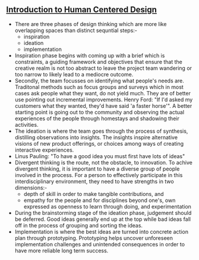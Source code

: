 ## [Introduction to Human Centered Design](https://plusacumen.novoed.com/#!/courses/design-kit-2020-1/home)

- There are three phases of design thinking which are more like overlapping spaces than distinct sequntial steps:-
    - inspiration
    - ideation
    - implementation
- Inspiration phase begins with coming up with a brief which is constraints, a guiding framework and objectives that ensure that the creative realm is not too abstract to leave the project team wandering or too narrow to likely lead to a mediocre outcome.
- Secondly, the team focusses on identifying what people's needs are. Traditonal methods such as focus groups and surveys which in most cases ask people what they want, do not yield much. They are of better use pointing out incremental improvements. Henry Ford: "If I'd asked my customers what they wanted, they'd have said 'a faster horse'". A better starting point is going out to the community and observing the actual experiences of the people through homestays and shadowing their activities.
- The ideation is where the team goes through the process of synthesis, distilling observations into insights. The insights inspire alternative visions of new product offerings, or choices among ways of creating interactive experiences. 
- Linus Pauling: "To have a good idea you must first have lots of ideas"
- Divergent thinking is the route, not the obstacle, to innovation. To achive divergent thinking, it is important to have a diverse group of people involved in the process. For a person to effectively participate in this interdisciplinary environment, they need to have strengths in two dimensions:-
    - depth of skill in order to make tangible contributions, and
    - empathy for the people and for disciplines beyond one's, own expressed as openness to learn through doing, and experimentation
- During the brainstorming stage of the ideation phase, judgement should be deferred. Good ideas generally end up at the top while bad ideas fall off in the process of grouping and sorting the ideas.
- Implementation is where the best ideas are turned into concrete action plan through prototyping. Prototyping helps uncover unforeseen implementation challenges and unintended consequences in order to have more reliable long term success.
